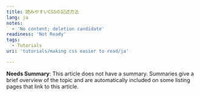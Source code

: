```yaml
---
title: 読みやすいCSSの記述方法
lang: ja
notes:
  - 'No content; deletion candidate'
readiness: 'Not Ready'
tags:
  - Tutorials
uri: 'tutorials/making css easier to read/ja'

---
```

**Needs Summary**: This article does not have a summary. Summaries give a brief overview of the topic and are automatically included on some listing pages that link to this article.

